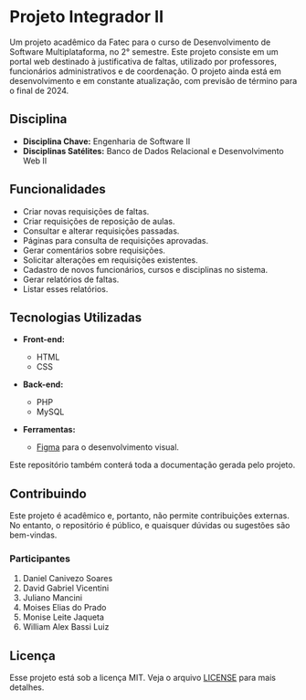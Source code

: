 # Projeto Integrador II

Um projeto acadêmico da Fatec para o curso de Desenvolvimento de Software Multiplataforma, no 2° semestre. Este projeto consiste em um portal web destinado à justificativa de faltas, utilizado por professores, funcionários administrativos e de coordenação. O projeto ainda está em desenvolvimento e em constante atualização, com previsão de término para o final de 2024.

## Disciplina

- **Disciplina Chave:** Engenharia de Software II
- **Disciplinas Satélites:** Banco de Dados Relacional e Desenvolvimento Web II

## Funcionalidades

- Criar novas requisições de faltas.
- Criar requisições de reposição de aulas.
- Consultar e alterar requisições passadas.
- Páginas para consulta de requisições aprovadas.
- Gerar comentários sobre requisições.
- Solicitar alterações em requisições existentes.
- Cadastro de novos funcionários, cursos e disciplinas no sistema.
- Gerar relatórios de faltas.
- Listar esses relatórios.

## Tecnologias Utilizadas

- **Front-end:**
  - HTML
  - CSS

- **Back-end:**
  - PHP
  - MySQL

- **Ferramentas:**
  - [Figma](https://www.figma.com/) para o desenvolvimento visual.

Este repositório também conterá toda a documentação gerada pelo projeto.

## Contribuindo

Este projeto é acadêmico e, portanto, não permite contribuições externas. No entanto, o repositório é público, e quaisquer dúvidas ou sugestões são bem-vindas.

### Participantes

1. Daniel Canivezo Soares
2. David Gabriel Vicentini
3. Juliano Mancini
4. Moises Elias do Prado
5. Monise Leite Jaqueta
6. William Alex Bassi Luiz

## Licença

Esse projeto está sob a licença MIT. Veja o arquivo [LICENSE](LICENSE) para mais detalhes.
